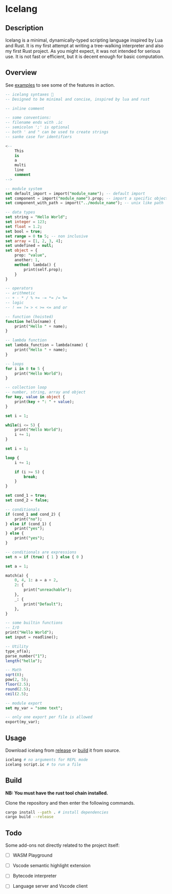 # Icelang

## Description

Icelang is a minimal, dynamically-typed scripting language inspired by Lua and Rust. It is my first attempt at writing a tree-walking interpreter and also my first Rust project. As you might expect, it was not intended for serious use. It is not fast or efficient, but it is decent enough for basic computation.

## Overview

See [examples](./examples/) to see some of the features in action.

```sql
-- icelang syntaxes 🥶
-- Designed to be minimal and concise, inspired by lua and rust

-- inline comment

-- some conventions:
-- filename ends with .ic
-- semicolon ';' is optional
-- both ' and " can be used to create strings
-- sanke case for identifiers

<--
    This
    is
    a
    multi
    line
    comment
-->  

-- module system
set default_import = import("module_name"); -- default import
set component = import("module_name").prop; -- import a specific object prop
set component_with_path = import("../module_name"); -- unix like path

-- data types
set string = "Hello World";
set integer = 123;
set float = 1.2;
set bool = true;
set range = 0 to 5; -- non inclusive 
set array = [1, 2, 3, 4];
set undefined = null;
set object = {
    prop: "value",
    another: 1,
    method: lambda() {
        print(self.prop); 
    }
}

-- operators
-- arithmetic
-- + - * / % += -= *= /= %=
-- logic
-- ! == != > < >= <= and or

-- function (hoisted)
function hello(name) {
    print("Hello " + name);
}

-- lambda function
set lambda_function = lambda(name) {
    print("Hello " + name);
}

-- loops
for i in 0 to 5 {
    print("Hello World");
}

-- collection loop
-- number, string, array and object
for key, value in object {
    print(key + ": " + value);
}

set i = 1;

while(i <= 5) {
    print("Hello World");
    i += 1;
}

set i = 1;

loop {
    i += 1;

    if (i >= 5) {
        break;
    }
}

set cond_1 = true;
set cond_2 = false;

-- conditionals 
if (cond_1 and cond_2) {
    print("no");
} else if (cond_1) {
    print("yes");
} else {
    print("yes");
}

-- conditionals are expressions
set n = if (true) { 1 } else { 0 }

set a = 1;

match(a) {
    0, 4, 1: a = a + 2,
    2: {
        print("unreachable");
    },
    _: {
        print("Default");
    },
}

-- some builtin functions
-- I/O
print("Hello World");
set input = readline();

-- Utility
type_of(a);
parse_number("1");
length("hello");

-- Math
sqrt(8);
pow(2, 5);
floor(2.5);
round(2.5);
ceil(2.5);

-- module export
set my_var = "some text";

-- only one export per file is allowed
export(my_var);
```

## Usage

Download icelang from [release](https://github.com/luckasRanarison/icelang/releases/) or [build](##Build) it from source.

```bash
icelang # no arguments for REPL mode
icelang script.ic # to run a file
```

## Build

**NB: You must have the rust tool chain installed.**

Clone the repository and then enter the following commands.

```bash
cargo install --path . # install dependencies
cargo build --release
```

## Todo 

Some add-ons not directly related to the project itself:

- [ ] WASM Playground

- [ ] Vscode semantic highlight extension

- [ ] Bytecode interpreter

- [ ] Language server and Vscode client


